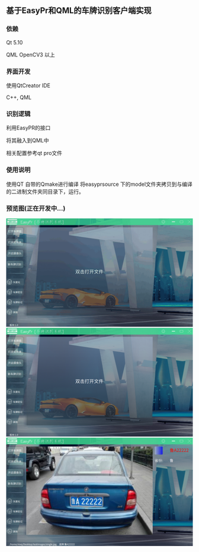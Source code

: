 ## 基于EasyPr和QML的车牌识别客户端实现
### 依赖

Qt 5.10

QML
OpenCV3 以上

### 界面开发
使用QtCreator IDE

C++, QML
### 识别逻辑
利用EasyPR的接口

将其融入到QML中

相关配置参考qt pro文件

### 使用说明

使用QT 自带的Qmake进行编译
将easyprsource 下的model文件夹拷贝到与编译的二进制文件夹同目录下，运行。

### 预览图(正在开发中...)


![](doc/3.gif)
![](doc/1.png)
![](doc/2.png)